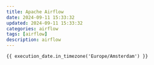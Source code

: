 ```yaml
---
title: Apache Airflow
date: 2024-09-11 15:33:32
updated: 2024-09-11 15:33:32
categories: airflow
tags: [airflow]
description: airflow
---
```


`{{ execution_date.in_timezone('Europe/Amsterdam') }}`
